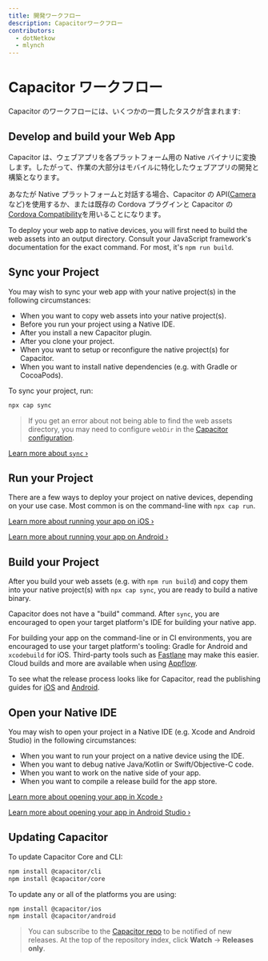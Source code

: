 ```yaml
---
title: 開発ワークフロー
description: Capacitorワークフロー
contributors:
  - dotNetkow
  - mlynch
---
```


# Capacitor ワークフロー

Capacitor のワークフローには、いくつかの一貫したタスクが含まれます:

## Develop and build your Web App

Capacitor は、ウェブアプリを各プラットフォーム用の Native バイナリに変換します。したがって、作業の大部分はモバイルに特化したウェブアプリの開発と構築となります。

あなたが Native プラットフォームと対話する場合、Capacitor の API([Camera](/docs/apis/camera)など)を使用するか、または既存の Cordova プラグインと Capacitor の[Cordova Compatibility](/docs/cordova)を用いることになります。

To deploy your web app to native devices, you will first need to build the web assets into an output directory. Consult your JavaScript framework's documentation for the exact command. For most, it's `npm run build`.

## Sync your Project

You may wish to sync your web app with your native project(s) in the following circumstances:

- When you want to copy web assets into your native project(s).
- Before you run your project using a Native IDE.
- After you install a new Capacitor plugin.
- After you clone your project.
- When you want to setup or reconfigure the native project(s) for Capacitor.
- When you want to install native dependencies (e.g. with Gradle or CocoaPods).

To sync your project, run:

```bash
npx cap sync
```

> If you get an error about not being able to find the web assets directory, you may need to configure `webDir` in the [Capacitor configuration](/docs/config).

[Learn more about `sync` &#8250;](/docs/cli/sync)

## Run your Project

There are a few ways to deploy your project on native devices, depending on your use case. Most common is on the command-line with `npx cap run`.

[Learn more about running your app on iOS &#8250;](/docs/ios#running-your-app)

[Learn more about running your app on Android &#8250;](/docs/android#running-your-app)

## Build your Project

After you build your web assets (e.g. with `npm run build`) and copy them into your native project(s) with `npx cap sync`, you are ready to build a native binary.

Capacitor does not have a "build" command. After `sync`, you are encouraged to open your target platform's IDE for building your native app.

For building your app on the command-line or in CI environments, you are encouraged to use your target platform's tooling: Gradle for Android and `xcodebuild` for iOS. Third-party tools such as [Fastlane](https://fastlane.tools) may make this easier. Cloud builds and more are available when using [Appflow](https://useappflow.com).

To see what the release process looks like for Capacitor, read the publishing guides for [iOS](/docs/ios/deploying-to-app-store) and [Android](/docs/android/deploying-to-google-play).

## Open your Native IDE

You may wish to open your project in a Native IDE (e.g. Xcode and Android Studio) in the following circumstances:

- When you want to run your project on a native device using the IDE.
- When you want to debug native Java/Kotlin or Swift/Objective-C code.
- When you want to work on the native side of your app.
- When you want to compile a release build for the app store.

[Learn more about opening your app in Xcode &#8250;](/docs/ios#opening-the-ios-project)

[Learn more about opening your app in Android Studio &#8250;](/docs/android#opening-the-android-project)

## Updating Capacitor

To update Capacitor Core and CLI:

```bash
npm install @capacitor/cli
npm install @capacitor/core
```

To update any or all of the platforms you are using:

```bash
npm install @capacitor/ios
npm install @capacitor/android
```

> You can subscribe to the [Capacitor repo](https://github.com/ionic-team/capacitor) to be notified of new releases. At the top of the repository index, click **Watch** -> **Releases only**.
